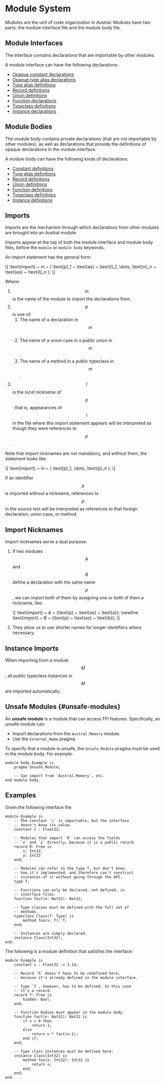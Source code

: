 # Module System

Modules are the unit of code organization in Austral. Modules have two parts:
the module interface file and the module body file.

## Module Interfaces

The interface contains declarations that are importable by other modules.

A module interface can have the following declarations:

- [Opaque constant declarations](/spec/declarations#opaque-constant)
- [Opaque type alias declarations](/spec/declarations#opaque-type-alias)
- [Type alias definitions](/spec/declarations#type-alias-definition)
- [Record definitions](/spec/declarations#record-definition)
- [Union definitions](/spec/declarations#union-definition)
- [Function declarations](/spec/declarations#function-declaration)
- [Typeclass definitions](/spec/declarations#typeclass-definition)
- [Instance declarations](/spec/declarations#instance-declaration)

## Module Bodies

The module body contains private declarations (that are not importable by other
modules), as well as declarations that provide the definitions of opaque
declarations in the module interface.

A module body can have the following kinds of declarations:

- [Constant definitions](/spec/declarations#constant-definition)
- [Type alias definitions](/spec/declarations#type-alias-definition)
- [Record definitions](/spec/declarations#record-definition)
- [Union definitions](/spec/declarations#union-definition)
- [Function definitions](/spec/declarations#function-definition)
- [Typeclass definitions](/spec/declarations#typeclass-definition)
- [Instance definitions](/spec/declarations#instance-definitions)

## Imports

Imports are the mechanism through which declarations from other modules are
brought into an Austral module.

Imports appear at the top of both the module interface and module body files,
before the `module` or `module body` keywords.

An import statement has the general form:

\\[
\text{import} ~ m ~ \(
\text{p}_1 ~ \text{as} ~ \text{l}_1,
\dots,
\text{n}_n ~ \text{as} ~ \text{l}_n
\);
\\]

Where:

1. $$m$$ is the name of the module to import the declarations from.
2. $$p$$ is one of:
   1. The name of a declaration in $$m$$.
   2. The name of a union case in a public union in $$m$$.
   3. The name of a method in a public typeclass in $$m$$.
3. $$l$$ is the _local nickname_ of $$p$$: that is, appearances of $$l$$ in the
   file where this import statement appears will be interpreted as though they
   were references to $$p$$.

Note that import nicknames are not mandatory, and without them, the statement
looks like:

\\[
\text{import} ~ m ~ \(
\text{p}_1,
\dots,
\text{p}_n
\);
\\]

If an identifier $$p$$ is imported without a nickname, references to $$p$$ in
the source text will be interpreted as references to that foreign declaration,
union case, or method.

## Import Nicknames

Import nicknames serve a dual purpose:

1. If two modules $$A$$ and $$B$$ define a declaration with the same name $$p$$,
   we can import both of them by assigning one or both of them a nickname, like:

   \\[
   \text{import} ~ A ~ \(\text{p} ~ \text{as} ~ \text{a}\); \\newline
   \text{import} ~ B ~ \(\text{p} ~ \text{as} ~ \text{b}\);
   \\]

2. They allow us to use shorter names for longer identifiers where necessary.

## Instance Imports

When importing from a module $$M$$, all public typeclass instances in $$M$$ are
imported automatically.

## Unsafe Modules {#unsafe-modules}

An **unsafe module** is a module that can access FFI features. Specifically, an
unsafe module can:

- Import declarations from the `Austral.Memory` module.
- Use the `External_Name` pragma.

To specify that a module is unsafe, the `Unsafe_Module` pragma must be used in
the module body. For example:

```austral
module body Example is
    pragma Unsafe_Module;

    -- Can import from `Austral.Memory`, etc.
end module body.
```

## Examples

Given the following interface file:

```austral
module Example is
    -- The constant `c` is importable, but the interface
    -- doesn't know its value.
    constant c : Float32;

    -- Modules that import `R` can access the fields
    -- `x` and `y` directly, because it is a public record.
    record R: Free is
        x: Int32,
        y: Int32
    end;

    -- Modules can refer to the type T, but don't know
    -- how it's implemented, and therefore can't construct
    -- instances of it without going through the API.
    type T;

    -- Functions can only be declared, not defined, in
    -- interface files.
    function fact(n: Nat32): Nat32;

    -- Type classes must be defined with the full set of
    -- methods.
    typeclass Class(T: Type) is
        method foo(x: T): T;
    end;

    -- Instances are simply declared.
    instance Class(Int32);
end.
```

The following is a module definition that satisfies the interface:

```austral
module Example is
    constant c : Float32 := 3.14;

    -- Record `R` doesn't have to be redefined here,
    -- because it's already defined in the module interface.

    -- Type `T`, however, has to be defined. In this case
    -- it's a record.
    record T: Free is
        hidden: Bool;
    end;

    -- Function bodies must appear in the module body.
    function fact(n: Nat32): Nat32 is
        if n = 0 then
            return 1;
        else
            return n * fact(n-1);
        end if;
    end;

    -- Type class instances must be defined here:
    instance Class(Int32) is
        method foo(x: Int32): Int32 is
            return x;
        end;
    end;
end.
```
